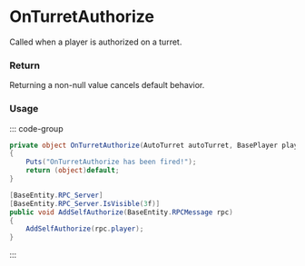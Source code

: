# OnTurretAuthorize
<Badge type="info" text="Turret"/>[<Badge type="danger" text="Carbon Compatible"/>](https://github.com/CarbonCommunity/Carbon)[<Badge type="warning" text="Oxide Compatible"/>](https://github.com/OxideMod/Oxide.Rust)
Called when a player is authorized on a turret.

### Return
Returning a non-null value cancels default behavior.

### Usage
::: code-group
```csharp [Example]
private object OnTurretAuthorize(AutoTurret autoTurret, BasePlayer player)
{
	Puts("OnTurretAuthorize has been fired!");
	return (object)default;
}
```
```csharp [Source — Assembly-CSharp @ AutoTurret]
[BaseEntity.RPC_Server]
[BaseEntity.RPC_Server.IsVisible(3f)]
public void AddSelfAuthorize(BaseEntity.RPCMessage rpc)
{
	AddSelfAuthorize(rpc.player);
}

```
:::
